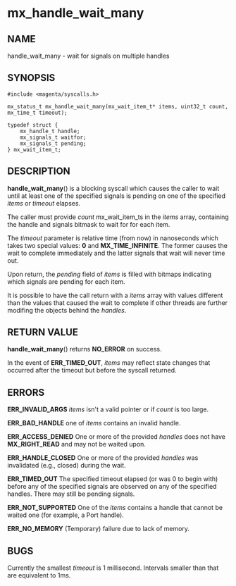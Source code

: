 # mx_handle_wait_many

## NAME

handle_wait_many - wait for signals on multiple handles

## SYNOPSIS

```
#include <magenta/syscalls.h>

mx_status_t mx_handle_wait_many(mx_wait_item_t* items, uint32_t count, mx_time_t timeout);

typedef struct {
    mx_handle_t handle;
    mx_signals_t waitfor;
    mx_signals_t pending;
} mx_wait_item_t;
```

## DESCRIPTION

**handle_wait_many**() is a blocking syscall which causes the caller to
wait until at least one of the specified signals is pending on one of
the specified *items* or *timeout* elapses.

The caller must provide *count* mx_wait_item_ts in the *items* array,
containing the handle and signals bitmask to wait for for each item.

The *timeout* parameter is relative time (from now) in nanoseconds which
takes two special values: **0** and **MX_TIME_INFINITE**. The former causes
the wait to complete immediately and the latter signals that wait will
never time out.

Upon return, the *pending* field of *items* is filled with bitmaps indicating
which signals are pending for each item.

It is possible to have the call return with a *items* array with values
different than the values that caused the wait to complete if other threads are
further modifing the objects behind the *handles*.

## RETURN VALUE

**handle_wait_many**() returns **NO_ERROR** on success.

In the event of **ERR_TIMED_OUT**, *items* may reflect state changes
that occurred after the timeout but before the syscall returned.

## ERRORS

**ERR_INVALID_ARGS**  *items* isn't a valid pointer or if *count* is too large.

**ERR_BAD_HANDLE**  one of *items* contains an invalid handle.

**ERR_ACCESS_DENIED**  One or more of the provided *handles* does not
have **MX_RIGHT_READ** and may not be waited upon.

**ERR_HANDLE_CLOSED**  One or more of the provided *handles* was invalidated
(e.g., closed) during the wait.

**ERR_TIMED_OUT**  The specified timeout elapsed (or was 0 to begin
with) before any of the specified signals are observed on any of the
specified handles. There may still be pending signals.

**ERR_NOT_SUPPORTED**  One of the *items* contains a handle that cannot
be waited one (for example, a Port handle).

**ERR_NO_MEMORY** (Temporary) failure due to lack of memory.

## BUGS

Currently the smallest *timeout* is 1 millisecond. Intervals smaller
than that are equivalent to 1ms.
